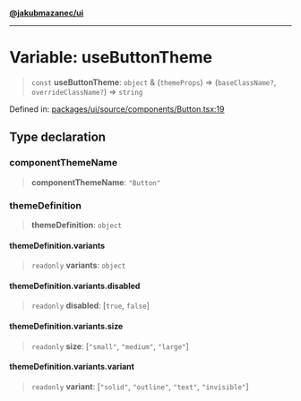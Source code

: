 [**@jakubmazanec/ui**](../README.md)

---

# Variable: useButtonTheme

> `const` **useButtonTheme**: `object` & (`themeProps`) => (`baseClassName?`, `overrideClassName?`)
> => `string`

Defined in:
[packages/ui/source/components/Button.tsx:19](https://github.com/jakubmazanec/tools/blob/d956cf350ae3e6bad1df754a19dfbabb088c1451/packages/ui/source/components/Button.tsx#L19)

## Type declaration

### componentThemeName

> **componentThemeName**: `"Button"`

### themeDefinition

> **themeDefinition**: `object`

#### themeDefinition.variants

> `readonly` **variants**: `object`

#### themeDefinition.variants.disabled

> `readonly` **disabled**: \[`true`, `false`\]

#### themeDefinition.variants.size

> `readonly` **size**: \[`"small"`, `"medium"`, `"large"`\]

#### themeDefinition.variants.variant

> `readonly` **variant**: \[`"solid"`, `"outline"`, `"text"`, `"invisible"`\]
